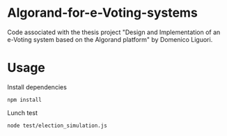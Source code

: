 # Algorand-for-e-Voting-systems
Code associated with the thesis project "Design and Implementation of an e-Voting system based on the Algorand platform" by Domenico Liguori.

# Usage

Install dependencies 
```
npm install
```
Lunch test
```
node test/election_simulation.js
```
